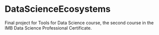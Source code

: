 # DataScienceEcosystems
Final project for Tools for Data Science course, the second course in the IMB Data Science Professional Certificate.
